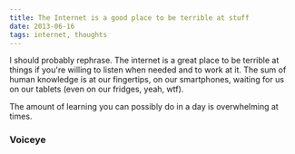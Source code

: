 ```yaml
---
title: The Internet is a good place to be terrible at stuff
date: 2013-06-16
tags: internet, thoughts
---
```

I should probably rephrase. The internet is a great place to be terrible at things if you're willing to listen when needed
and to work at it. The sum of human knowledge is at our fingertips, on our smartphones, waiting for us on our tablets (even on our fridges, yeah, wtf). 

The amount of learning you can possibly do in a day is overwhelming at times. 

### Voiceye

